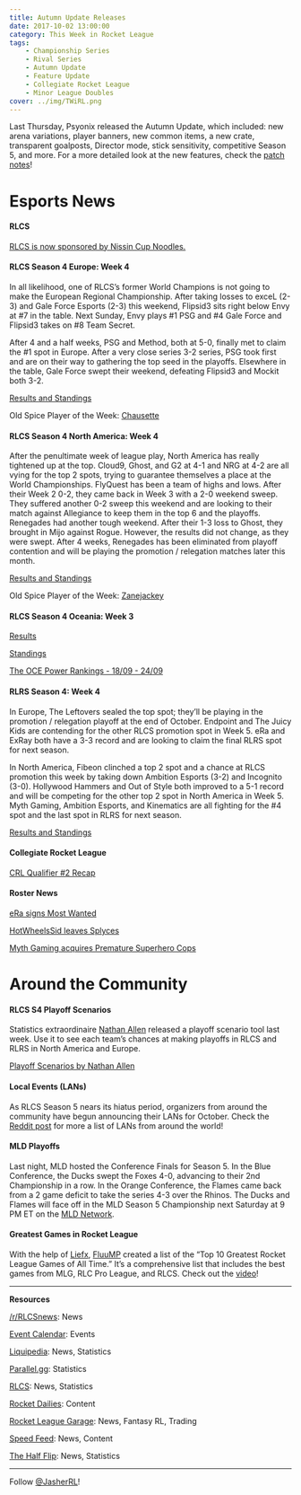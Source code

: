 ```yaml
---
title: Autumn Update Releases
date: 2017-10-02 13:00:00
category: This Week in Rocket League
tags:
    - Championship Series
    - Rival Series
    - Autumn Update
    - Feature Update
    - Collegiate Rocket League
    - Minor League Doubles
cover: ../img/TWiRL.png
---
```


Last Thursday, Psyonix released the Autumn Update, which included: new arena variations, player banners, new common items, a new crate, transparent goalposts, Director mode, stick sensitivity, competitive Season 5, and more. For a more detailed look at the new features, check the [patch notes](https://www.reddit.com/r/RocketLeague/comments/7334us/major_rocket_league_update_for_pc_playstation_4/)!

# Esports News

#### RLCS

[RLCS is now sponsored by Nissin Cup Noodles.](https://twitter.com/rlcs/status/914165449704665088)

#### RLCS Season 4 Europe: Week 4

In all likelihood, one of RLCS’s former World Champions is not going to make the European Regional Championship. After taking losses to exceL (2-3) and Gale Force Esports (2-3) this weekend, Flipsid3 sits right below Envy at #7 in the table. Next Sunday, Envy plays #1 PSG and #4 Gale Force and Flipsid3 takes on #8 Team Secret.

After 4 and a half weeks, PSG and Method, both at 5-0, finally met to claim the #1 spot in Europe. After a very close series 3-2 series, PSG took first and are on their way to gathering the top seed in the playoffs. Elsewhere in the table, Gale Force swept their weekend, defeating Flipsid3 and Mockit both 3-2.

[Results and Standings](https://www.reddit.com/r/RocketLeague/comments/73mbk1/rlcs_s4_eu_league_play_week_4/)

Old Spice Player of the Week: [Chausette](https://twitter.com/RLCS/status/914602306930438144)

#### RLCS Season 4 North America: Week 4

After the penultimate week of league play, North America has really tightened up at the top. Cloud9, Ghost, and G2 at 4-1 and NRG at 4-2 are all vying for the top 2 spots, trying to guarantee themselves a place at the World Championships. FlyQuest has been a team of highs and lows. After their Week 2 0-2, they came back in Week 3 with a 2-0 weekend sweep. They suffered another 0-2 sweep this weekend and are looking to their match against Allegiance to keep them in the top 6 and the playoffs. Renegades had another tough weekend. After their 1-3 loss to Ghost, they brought in Mijo against Rogue. However, the results did not change, as they were swept. After 4 weeks, Renegades has been eliminated from playoff contention and will be playing the promotion / relegation matches later this month.

[Results and Standings](https://www.reddit.com/r/RocketLeague/comments/73gmvc/rlcs_s4_na_league_play_week_4/)

Old Spice Player of the Week: [Zanejackey](https://twitter.com/RLCS/status/914281877434855429)

#### RLCS Season 4 Oceania: Week 3

[Results](https://www.reddit.com/r/RocketLeague/comments/73i6ff/rlcs_s4_throwdown_oce_league_play_week_3/)

[Standings](http://wiki.teamliquid.net/rocketleague/Rocket_League_Championship_Series/Season_4/Oceania/League_Play)

[The OCE Power Rankings - 18/09 - 24/09](https://www.rocketleagueoce.com/single-post/2017/09/27/The-OCE-Power-Rankings---1809---2409)

#### RLRS Season 4: Week 4

In Europe, The Leftovers sealed the top spot; they’ll be playing in the promotion / relegation playoff at the end of October. Endpoint and The Juicy Kids are contending for the other RLCS promotion spot in Week 5. eRa and ExRay both have a 3-3 record and are looking to claim the final RLRS spot for next season.

In North America, Fibeon clinched a top 2 spot and a chance at RLCS promotion this week by taking down Ambition Esports (3-2) and Incognito (3-0). Hollywood Hammers and Out of Style both improved to a 5-1 record and will be competing for the other top 2 spot in North America in Week 5. Myth Gaming, Ambition Esports, and Kinematics are all fighting for the #4 spot and the last spot in RLRS for next season.

[Results and Standings](https://www.reddit.com/r/RocketLeague/comments/739mlu/rlcs_s4_rlrs_league_play_week_4/)

#### Collegiate Rocket League

[CRL Qualifier #2 Recap](https://rocket-league.com/news/collegiate-rocket-league-qualifier-two-recap)

#### Roster News

[eRa signs Most Wanted](https://twitter.com/eRa_Eternity/status/913070924982837251)

[HotWheelsSid leaves Splyces](https://twitter.com/HotWheelsSid/status/9107269513959301120)

[Myth Gaming acquires Premature Superhero Cops](https://twitter.com/MythGaming/status/913915780215066624)

# Around the Community

#### RLCS S4 Playoff Scenarios

Statistics extraordinaire [Nathan Allen](https://twitter.com/nathan_allen_nz) released a playoff scenario tool last week. Use it to see each team’s chances at making playoffs in RLCS and RLRS in North America and Europe.

[Playoff Scenarios by Nathan Allen](https://us.nallen.me/rlcs/scenarios/)

#### Local Events (LANs)

As RLCS Season 5 nears its hiatus period, organizers from around the community have begun announcing their LANs for October. Check the [Reddit post](https://www.reddit.com/r/RocketLeague/comments/73ffop/local_events_lans_october_2017/) for more a list of LANs from around the world!

#### MLD Playoffs

Last night, MLD hosted the Conference Finals for Season 5. In the Blue Conference, the Ducks swept the Foxes 4-0, advancing to their 2nd Championship in a row. In the Orange Conference, the Flames came back from a 2 game deficit to take the series 4-3 over the Rhinos. The Ducks and Flames will face off in the MLD Season 5 Championship next Saturday at 9 PM ET on the [MLD Network](https://twitch.tv/mldoubles).

#### Greatest Games in Rocket League

With the help of [Liefx](https://twitter.com/liefx), [FluuMP](https://twitter.com/fluumpy90) created a list of the “Top 10 Greatest Rocket League Games of All Time.” It’s a comprehensive list that includes the best games from MLG, RLC Pro League, and RLCS. Check out the [video](https://www.youtube.com/watch?v=ewdxYexv7dE)!

---

**Resources**

[/r/RLCSnews](https://www.reddit.com/r/RLCSnews/): News

[Event Calendar](https://rocket-league.com/calendar): Events

[Liquipedia](http://wiki.teamliquid.net/rocketleague/Rocket_League_Championship_Series/Season_4): News, Statistics

[Parallel.gg](http://parallel.gg/): Statistics

[RLCS](https://rlcs.gg/): News, Statistics

[Rocket Dailies](https://twitter.com/Rocket_Dailies): Content

[Rocket League Garage](http://rocket-league.com/): News, Fantasy RL, Trading

[Speed Feed](https://www.youtube.com/user/TehLief/featured): News, Content

[The Half Flip](http://thehalfflip.com/): News, Statistics

---

Follow [@JasherRL](https://twitter.com/JasherRL)!
